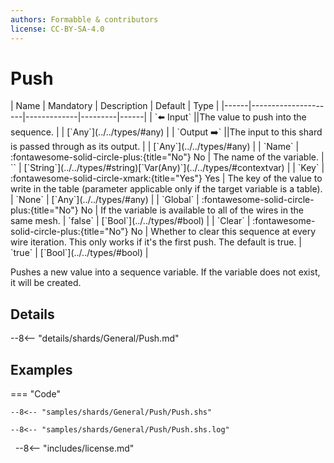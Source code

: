 ```yaml
---
authors: Formabble & contributors
license: CC-BY-SA-4.0
---
```



# Push

<div class="sh-parameters" markdown="1">
| Name | Mandatory | Description | Default | Type |
|------|---------------------|-------------|---------|------|
| `⬅️ Input` ||The value to push into the sequence. | | [`Any`](../../types/#any) |
| `Output ➡️` ||The input to this shard is passed through as its output. | | [`Any`](../../types/#any) |
| `Name` | :fontawesome-solid-circle-plus:{title="No"} No  | The name of the variable. | `` | [`String`](../../types/#string)[`Var(Any)`](../../types/#contextvar) |
| `Key` | :fontawesome-solid-circle-xmark:{title="Yes"} Yes  | The key of the value to write in the table (parameter applicable only if the target variable is a table). | `None` | [`Any`](../../types/#any) |
| `Global` | :fontawesome-solid-circle-plus:{title="No"} No  | If the variable is available to all of the wires in the same mesh. | `false` | [`Bool`](../../types/#bool) |
| `Clear` | :fontawesome-solid-circle-plus:{title="No"} No  | Whether to clear this sequence at every wire iteration. This only works if it's the first push. The default is true. | `true` | [`Bool`](../../types/#bool) |

</div>

Pushes a new value into a sequence variable. If the variable does not exist, it will be created.

## Details

--8<-- "details/shards/General/Push.md"


## Examples

=== "Code"

  ```x86asm linenums="1"
  --8<-- "samples/shards/General/Push/Push.shs"
  ```

  ```
  --8<-- "samples/shards/General/Push/Push.shs.log"
  ```
&nbsp;
--8<-- "includes/license.md"

